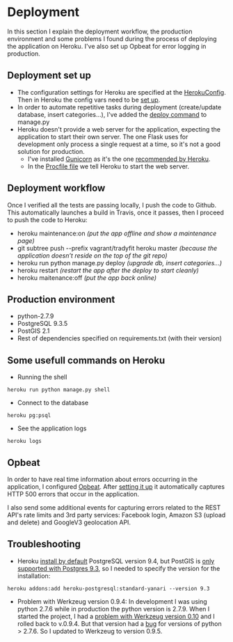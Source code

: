 # Deployment

In this section I explain the deployment workflow, the production environment and some problems I found during the process of deploying the application on Heroku. I've also set up Opbeat for error logging in production.

## Deployment set up
- The configuration settings for Heroku are specified at the [HerokuConfig](https://github.com/rosariomgomez/tradyfit/blob/master/vagrant/tradyfit/config.py#L78). Then in Heroku the config vars need to be [set up](https://devcenter.heroku.com/articles/config-vars).
- In order to automate repetitive tasks during deployment (create/update database, insert categories...), I've added the [deploy command](https://github.com/rosariomgomez/tradyfit/blob/master/vagrant/tradyfit/manage.py#L65) to manage.py
- Heroku doesn't provide a web server for the application, expecting the application to start their own server. The one Flask uses for development only process a single request at a time, so it's not a good solution for production.  
    -  I've installed [Gunicorn](http://gunicorn-docs.readthedocs.org/en/latest/) as it's the one [recommended by Heroku](https://devcenter.heroku.com/articles/python-gunicorn).
    -  In the [Procfile file](https://github.com/rosariomgomez/tradyfit/blob/master/vagrant/tradyfit/Procfile) we tell Heroku to start the web server.


## Deployment workflow
Once I verified all the tests are passing locally, I push the code to Github. This automatically launches a build in Travis, once it passes, then I proceed to push the code to Heroku:
- heroku maintenance:on _(put the app offline and show a maintenance page)_
- git subtree push --prefix vagrant/tradyfit heroku master _(because the application doesn’t reside on the top of the git repo)_
- heroku run python manage.py deploy _(upgrade db, insert categories...)_
- heroku restart _(restart the app after the deploy to start cleanly)_
- heroku maitenance:off _(put the app back online)_


## Production environment
- python-2.7.9
- PostgreSQL 9.3.5
- PostGIS 2.1
- Rest of dependencies specified on requirements.txt (with their version)

## Some usefull commands on Heroku
- Running the shell
```
heroku run python manage.py shell
```
- Connect to the database
```
heroku pg:psql
```
- See the application logs
```
heroku logs
```


## Opbeat
In order to have real time information about errors occurring in the application, I configured [Opbeat](https://opbeat.com). After [setting it up](https://opbeat.com/docs/articles/error-logging-in-flask/) it automatically captures HTTP 500 errors that occur in the application.  

I also send some additional events for capturing errors related to the REST API's rate limits and 3rd party services: Facebook login, Amazon S3 (upload and delete) and GoogleV3 geolocation API.  


## Troubleshooting
- Heroku [install by default](https://devcenter.heroku.com/articles/heroku-postgresql#version-support-and-legacy-infrastructure) PostgreSQL version 9.4, but PostGIS is [only supported with Postgres 9.3](https://devcenter.heroku.com/articles/heroku-postgres-extensions-postgis-full-text-search#postgis), so I needed to specify the version for the installation:  
```
heroku addons:add heroku-postgresql:standard-yanari --version 9.3
```

- Problem with Werkzeug version 0.9.4:
In development I was using python 2.7.6 while in production the python version is 2.7.9. When I started the project, I had a [problem with Werkzeug version 0.10](http://tradyfit.readthedocs.org/en/latest/notes/) and I rolled back to v.0.9.4. But that version had a [bug](https://github.com/mitsuhiko/werkzeug/issues/537) for versions of python > 2.7.6. So I updated to Werkzeug to version 0.9.5.


